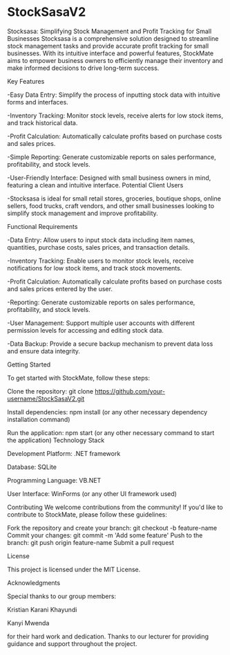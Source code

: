 # StockSasaV2
Stocksasa: Simplifying Stock Management and Profit Tracking for Small Businesses
Stocksasa is a comprehensive solution designed to streamline stock management tasks and provide accurate profit tracking for small businesses. With its intuitive interface and powerful features, StockMate aims to empower business owners to efficiently manage their inventory and make informed decisions to drive long-term success.

Key Features

-Easy Data Entry: Simplify the process of inputting stock data with intuitive forms and interfaces.

-Inventory Tracking: Monitor stock levels, receive alerts for low stock items, and track historical data.

-Profit Calculation: Automatically calculate profits based on purchase costs and sales prices.

-Simple Reporting: Generate customizable reports on sales performance, profitability, and stock levels.

-User-Friendly Interface: Designed with small business owners in mind, featuring a clean and intuitive interface.
Potential Client Users

-Stocksasa is ideal for small retail stores, groceries, boutique shops, online sellers, food trucks, craft vendors, and other small businesses looking to simplify stock management and improve profitability.

Functional Requirements


-Data Entry: Allow users to input stock data including item names, quantities, purchase costs, sales prices, and transaction details.

-Inventory Tracking: Enable users to monitor stock levels, receive notifications for low stock items, and track stock movements.

-Profit Calculation: Automatically calculate profits based on purchase costs and sales prices entered by the user.

-Reporting: Generate customizable reports on sales performance, profitability, and stock levels.

-User Management: Support multiple user accounts with different permission levels for accessing and editing stock data.

-Data Backup: Provide a secure backup mechanism to prevent data loss and ensure data integrity.

Getting Started

To get started with StockMate, follow these steps:

Clone the repository: git clone https://github.com/your-username/StockSasaV2.git

Install dependencies: npm install (or any other necessary dependency installation command)

Run the application: npm start (or any other necessary command to start the application)
Technology Stack

Development Platform: .NET framework

Database: SQLite

Programming Language: VB.NET

User Interface: WinForms (or any other UI framework used)

Contributing
We welcome contributions from the community! If you'd like to contribute to StockMate, please follow these guidelines:

Fork the repository and create your branch: git checkout -b feature-name
Commit your changes: git commit -m 'Add some feature'
Push to the branch: git push origin feature-name
Submit a pull request

License

This project is licensed under the MIT License.

Acknowledgments

Special thanks to our group members:

Kristian Karani Khayundi

Kanyi Mwenda

for their hard work and dedication.
Thanks to our lecturer for providing guidance and support throughout the project.
